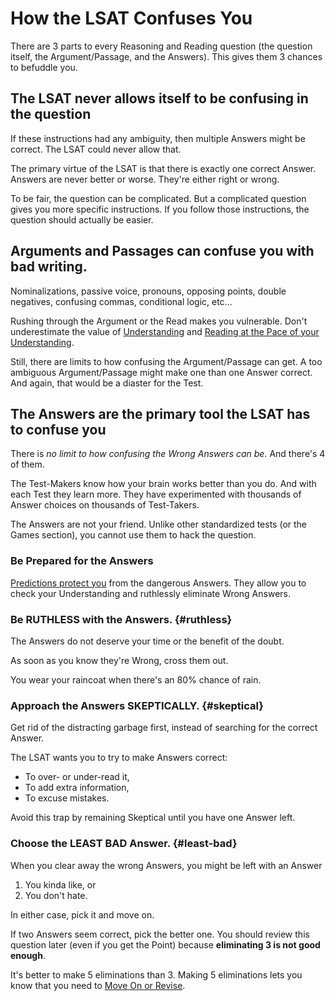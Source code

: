 # How the LSAT Confuses You

There are 3 parts to every Reasoning and Reading question (the question itself, the Argument/Passage, and the Answers). This gives them 3 chances to befuddle you.

## The LSAT never allows itself to be confusing in the question

If these instructions had any ambiguity, then multiple Answers might be correct. The LSAT could never allow that.

The primary virtue of the LSAT is that there is exactly one correct Answer. Answers are never better or worse. They're either right or wrong.

To be fair, the question can be complicated. But a complicated question gives you more specific instructions. If you follow those instructions, the question should actually be easier.

## Arguments and Passages can confuse you with bad writing.

Nominalizations, passive voice, pronouns, opposing points, double negatives, confusing commas, conditional logic, etc...

Rushing through the Argument or the Read makes you vulnerable. Don't underestimate the value of [Understanding][understand] and [Reading at the Pace of your Understanding][pace].

Still, there are limits to how confusing the Argument/Passage can get. A too ambiguous Argument/Passage might make one than one Answer correct. And again, that would be a diaster for the Test.

## The Answers are the primary tool the LSAT has to confuse you

There is *no limit to how confusing the Wrong Answers can be*. And there's 4 of them.

The Test-Makers know how your brain works better than you do. And with each Test they learn more. They have experimented with thousands of Answer choices on thousands of Test-Takers.

The Answers are not your friend. Unlike other standardized tests (or the Games section), you cannot use them to hack the question.

### Be Prepared for the Answers

[Predictions protect you][predict] from the dangerous Answers. They allow you to check your Understanding and ruthlessly eliminate Wrong Answers.

### Be RUTHLESS with the Answers. {#ruthless}

The Answers do not deserve your time or the benefit of the doubt.

As soon as you know they're Wrong, cross them out.

You wear your raincoat when there's an 80% chance of rain.

### Approach the Answers SKEPTICALLY. {#skeptical}

Get rid of the distracting garbage first, instead of searching for the correct Answer.

The LSAT wants you to try to make Answers correct:

- To over- or under-read it,
- To add extra information,
- To excuse mistakes.

Avoid this trap by remaining Skeptical until you have one Answer left.

### Choose the LEAST BAD Answer. {#least-bad}

When you clear away the wrong Answers, you might be left with an Answer

1. You kinda like, or
1. You don't hate.

In either case, pick it and move on.

If two Answers seem correct, pick the better one. You should review this question later (even if you get the Point) because **eliminating 3 is not good enough**. 

It's better to make 5 eliminations than 3. Making 5 eliminations lets you know that you need to [Move On or Revise][flag].

[understand]: ../reason/understand.html
[pace]: ../read/pace.html
[predict]: ../reason/predict.html
[flag]: flag.html
